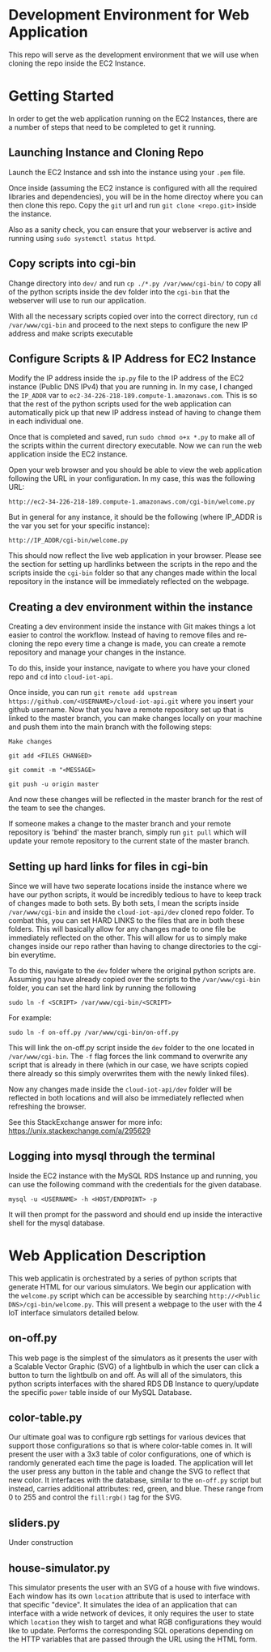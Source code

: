 # Development Environment for Web Application

This repo will serve as the development environment that we will use when cloning the repo inside the EC2 Instance.


# Getting Started

In order to get the web application running on the EC2 Instances, there are a number of steps that need to be completed to get it running.

## Launching Instance and Cloning Repo

Launch the EC2 Instance and ssh into the instance using your `.pem` file.

Once inside (assuming the EC2 instance is configured with all the required libraries and dependencies), you will be in the home directoy where you can then clone this repo. Copy the `git` url and run `git clone <repo.git>` inside the instance.  

Also as a sanity check, you can ensure that your webserver is active and running using `sudo systemctl status httpd`.

## Copy scripts into cgi-bin

Change directory into `dev/` and run `cp ./*.py /var/www/cgi-bin/` to copy all of the python scripts inside the dev folder into the `cgi-bin` that the webserver will use to run our application. 

With all the necessary scripts copied over into the correct directory, run `cd /var/www/cgi-bin` and proceed to the next steps to configure the new IP address and make scripts executable


## Configure Scripts & IP Address for EC2 Instance

Modify the IP address inside the `ip.py` file to the IP address of the EC2 instance (Public DNS IPv4) that you are running in. In my case, I changed the `IP_ADDR` var to `ec2-34-226-218-189.compute-1.amazonaws.com`. This is so that the rest of the python scripts used for the web application can automatically pick up that new IP address instead of having to change them in each individual one.

Once that is completed and saved, run `sudo chmod o+x *.py` to make all of the scripts within the current directory executable. Now we can run the web application inside the EC2 instance.

Open your web browser and you should be able to view the web application following the URL in your configuration. In my case, this was the following URL:

```
http://ec2-34-226-218-189.compute-1.amazonaws.com/cgi-bin/welcome.py
```

But in general for any instance, it should be the following (where IP_ADDR is the var you set for your specific instance):

```
http://IP_ADDR/cgi-bin/welcome.py
```

This should now reflect the live web application in your browser. Please see the section for setting up hardlinks between the scripts in the repo and the scripts inside the `cgi-bin` folder so that any changes made within the local repository in the instance will be immediately reflected on the webpage.


## Creating a dev environment within the instance

Creating a dev environment inside the instance with Git makes things a lot easier to control the workflow. Instead of having to remove files and re-cloning the repo every time a change is made, you can create a remote repository and manage your changes in the instance. 

To do this, inside your instance, navigate to where you have your cloned repo and `cd` into `cloud-iot-api`. 

Once inside, you can run `git remote add upstream https://github.com/<USERNAME>/cloud-iot-api.git` where you insert your github username. Now that you have a remote repository set up that is linked to the master branch, you can make changes locally on your machine and push them into the main branch with the following steps:

`Make changes`

`git add <FILES CHANGED>`

`git commit -m "<MESSAGE>`

`git push -u origin master`

And now these changes will be reflected in the master branch for the rest of the team to see the changes.

If someone makes a change to the master branch and your remote repository is 'behind' the master branch, simply run `git pull` which will update your remote repository to the current state of the master branch. 

## Setting up hard links for files in cgi-bin

Since we will have two seperate locations inside the instance where we have our python scripts, it would be incredibly tedious to have to keep track of changes made to both sets. By both sets, I mean the scripts inside `/var/www/cgi-bin` and inside the `cloud-iot-api/dev` cloned repo folder. To combat this, you can set HARD LINKS to the files that are in both these folders. This will basically allow for any changes made to one file be immediately reflected on the other. This will allow for us to simply make changes inside our repo rather than having to change directories to the cgi-bin everytime. 

To do this, navigate to the `dev` folder where the original python scripts are. Assuming you have already copied over the scripts to the `/var/www/cgi-bin` folder, you can set the hard link by running the following

```
sudo ln -f <SCRIPT> /var/www/cgi-bin/<SCRIPT>
```

For example:

```
sudo ln -f on-off.py /var/www/cgi-bin/on-off.py
```

This will link the on-off.py script inside the `dev` folder to the one located in `/var/www/cgi-bin`. The `-f` flag forces the link command to overwrite any script that is already in there (which in our case, we have scripts copied there already so this simply overwrites them with the newly linked files). 

Now any changes made inside the `cloud-iot-api/dev` folder will be reflected in both locations and will also be immediately reflected when refreshing the browser.

See this StackExchange answer for more info: https://unix.stackexchange.com/a/295629


## Logging into mysql through the terminal

Inside the EC2 instance with the MySQL RDS Instance up and running, you can use the following command with the credentials for the given database.

```
mysql -u <USERNAME> -h <HOST/ENDPOINT> -p
```

It will then prompt for the password and should end up inside the interactive shell for the mysql database.



# Web Application Description

This web applicatin is orchestrated by a series of python scripts that generate HTML for our various simulators. We begin our application with the `welcome.py` script which can be accessible by searching `http://<Public DNS>/cgi-bin/welcome.py`. This will present a webpage to the user with the 4 IoT interface simulators detailed below.


## on-off.py

This web page is the simplest of the simulators as it presents the user with a Scalable Vector Graphic (SVG) of a lightbulb in which the user can click a button to turn the lightbulb on and off. As will all of the simulators, this python scripts interfaces with the shared RDS DB Instance to query/update the specific `power` table inside of our MySQL Database.


## color-table.py

Our ultimate goal was to configure rgb settings for various devices that support those configurations so that is where color-table comes in. It will present the user with a 3x3 table of color configurations, one of which is randomly generated each time the page is loaded. The application will let the user press any button in the table and change the SVG to reflect that new color. It interfaces with the database, similar to the `on-off.py` script but instead, carries additional attributes: red, green, and blue. These range from 0 to 255 and control the `fill:rgb()` tag for the SVG.


## sliders.py

Under construction


## house-simulator.py

This simulator presents the user with an SVG of a house with five windows. Each window has its own `location` attribute that is used to interface with that specific "device". It simulates the idea of an application that can interface with a wide network of devices, it only requires the user to state which `location` they wish to target and what RGB configurations they would like to update. Performs the corresponding SQL operations depending on the HTTP variables that are passed through the URL using the HTML form. 


